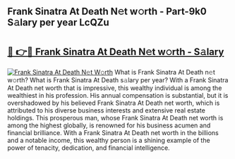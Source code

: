 ## Frank Sinatra At Death N𝚎t w𝚘rth - Part-9k0 S𝚊lary per year LcQZu

# <h2><a href="http://gc0gc4.nevu.top/?p=Frank+Sinatra+At+Death">🔗 👉🔴 Frank Sinatra At Death N𝚎t w𝚘rth - S𝚊lary</a></h2>

[![Frank Sinatra At Death N𝚎t W𝚘rth](https://i.imgur.com/Oavwk0R.jpeg)](http://gc0gc4.nevu.top/?p=Frank+Sinatra+At+Death)
What is Frank Sinatra At Death n𝚎t w𝚘rth? What is Frank Sinatra At Death s𝚊lary per year?
With a Frank Sinatra At Death net worth that is impressive, this wealthy individual is among the wealthiest in his profession. His annual compensation is substantial, but it is overshadowed by his believed Frank Sinatra At Death net worth, which is attributed to his diverse business interests and extensive real estate holdings. This prosperous man, whose Frank Sinatra At Death net worth is among the highest globally, is renowned for his business acumen and financial brilliance. With a Frank Sinatra At Death net worth in the billions and a notable income, this wealthy person is a shining example of the power of tenacity, dedication, and financial intelligence.
